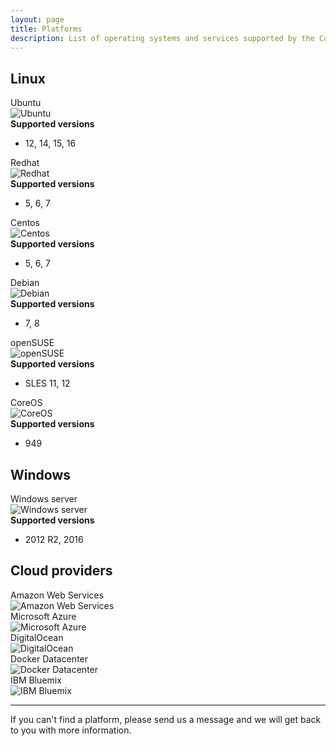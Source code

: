 ```yaml
---
layout: page
title: Platforms
description: List of operating systems and services supported by the CoScale platform.
---
```


## Linux

<div class="row technologies">
    <div class="col-sm-6 col-md-4">
        <div class="panel panel-default">
            <div class="panel-heading">Ubuntu</div>
            <div class="panel-body">
                <img src="{{ site.baseurl }}/gfx/getting-started/platforms/ubuntu.png" alt="Ubuntu" />
            </div>
            <div class="panel-footer">
                <b>Supported versions</b>
                <ul>
                    <li>12, 14, 15, 16</li>
                </ul>
            </div>
        </div>
    </div>
    <div class="col-sm-6 col-md-4">
        <div class="panel panel-default">
            <div class="panel-heading">Redhat</div>
            <div class="panel-body">
                <img src="{{ site.baseurl }}/gfx/getting-started/platforms/redhat.jpg" alt="Redhat" />
            </div>
            <div class="panel-footer">
                <b>Supported versions</b>
                <ul>
                    <li>5, 6, 7</li>
                </ul>
            </div>
        </div>
    </div>
    <div class="col-sm-6 col-md-4">
        <div class="panel panel-default">
            <div class="panel-heading">Centos</div>
            <div class="panel-body">
                <img src="{{ site.baseurl }}/gfx/getting-started/platforms/centos.jpg" alt="Centos" />
            </div>
            <div class="panel-footer">
                <b>Supported versions</b>
                <ul>
                    <li>5, 6, 7</li>
                </ul>
            </div>
        </div>
    </div>
    <div class="col-sm-6 col-md-4">
        <div class="panel panel-default">
            <div class="panel-heading">Debian</div>
            <div class="panel-body">
                <img src="{{ site.baseurl }}/gfx/getting-started/platforms/debian.png" alt="Debian" />
            </div>
            <div class="panel-footer">
                <b>Supported versions</b>
                <ul>
                    <li>7, 8</li>
                </ul>
            </div>
        </div>
    </div>
    <div class="col-sm-6 col-md-4">
        <div class="panel panel-default">
            <div class="panel-heading">openSUSE</div>
            <div class="panel-body">
                <img src="{{ site.baseurl }}/gfx/getting-started/platforms/opensuse.png" alt="openSUSE" />
            </div>
            <div class="panel-footer">
                <b>Supported versions</b>
                <ul>
                    <li>SLES 11, 12</li>
                </ul>
            </div>
        </div>
    </div>
    <div class="col-sm-6 col-md-4">
        <div class="panel panel-default">
            <div class="panel-heading">CoreOS</div>
            <div class="panel-body">
                <img src="{{ site.baseurl }}/gfx/getting-started/platforms/coreos.png" alt="CoreOS" />
            </div>
            <div class="panel-footer">
                <b>Supported versions</b>
                <ul>
                    <li>949</li>
                </ul>
            </div>
        </div>
    </div>
</div>

## Windows

<div class="row technologies">
    <div class="col-sm-6 col-md-4">
        <div class="panel panel-default">
            <div class="panel-heading">Windows server</div>
            <div class="panel-body">
                <img src="{{ site.baseurl }}/gfx/getting-started/platforms/windows_server.png" alt="Windows server" />
            </div>
            <div class="panel-footer">
                <b>Supported versions</b>
                <ul>
                    <li>2012 R2, 2016</li>
                </ul>
            </div>
        </div>
    </div>
</div>

## Cloud providers

<div class="row technologies">
    <div class="col-sm-6 col-md-4">
        <div class="panel panel-default">
            <div class="panel-heading">Amazon Web Services</div>
            <div class="panel-body">
                <img src="{{ site.baseurl }}/gfx/getting-started/platforms/aws.png" alt="Amazon Web Services" />
            </div>
        </div>
    </div>
    <div class="col-sm-6 col-md-4">
        <div class="panel panel-default">
            <div class="panel-heading">Microsoft Azure</div>
            <div class="panel-body">
                <img src="{{ site.baseurl }}/gfx/getting-started/platforms/azure.png" alt="Microsoft Azure" />
            </div>
        </div>
    </div>
    <div class="col-sm-6 col-md-4">
        <div class="panel panel-default">
            <div class="panel-heading">DigitalOcean</div>
            <div class="panel-body">
                <img src="{{ site.baseurl }}/gfx/getting-started/platforms/digitalocean.png" alt="DigitalOcean" />
            </div>
        </div>
    </div>
    <div class="col-sm-6 col-md-4">
        <div class="panel panel-default">
            <div class="panel-heading">Docker Datacenter</div>
            <div class="panel-body">
                <img src="{{ site.baseurl }}/gfx/getting-started/platforms/docker-datacenter.png" alt="Docker Datacenter" />
            </div>
        </div>
    </div>
    <div class="col-sm-6 col-md-4">
        <div class="panel panel-default">
            <div class="panel-heading">IBM Bluemix</div>
            <div class="panel-body">
                <img src="{{ site.baseurl }}/gfx/getting-started/platforms/ibm-bluemix.png" alt="IBM Bluemix" />
            </div>
        </div>
    </div>
</div>

<hr />
<div class="alert alert-info">If you can't find a platform, please send us a message and we will get back to you with more information.</div>

